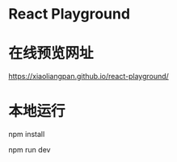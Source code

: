 # React Playground

# 在线预览网址

https://xiaoliangpan.github.io/react-playground/

# 本地运行

npm install

npm run dev
